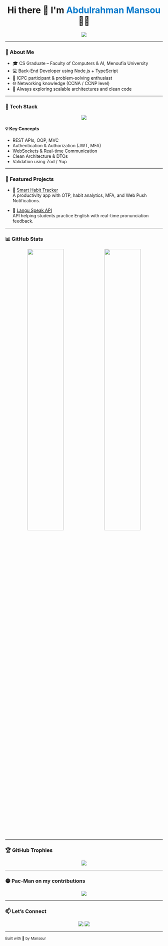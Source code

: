<h1 align="center">
  Hi there 👋 I'm <span style="color:#007acc">Abdulrahman Mansou</span> 👨‍💻
</h1>

<p align="center">
  <img src="https://readme-typing-svg.herokuapp.com?font=Fira+Code&duration=2500&pause=1000&color=00F7FF&center=true&vCenter=true&width=400&lines=Back-End+Developer;Problem+Solver;Clean+Code+Advocate;Always+Learning..." />
</p>

---

### 🧠 About Me

- 🎓 CS Graduate – Faculty of Computers & AI, Menoufia University  
- 💻 Back-End Developer using Node.js + TypeScript  
- 🎯 ICPC participant & problem-solving enthusiast  
- 🌐 Networking knowledge (CCNA / CCNP level)  
- 💬 Always exploring scalable architectures and clean code

---

### 🔧 Tech Stack

<p align="center">
  <img src="https://skillicons.dev/icons?i=ts,nodejs,js,py,cpp,java,mongodb,express,git,github,postman,docker" />
</p>

#### 💡 Key Concepts
- REST APIs, OOP, MVC  
- Authentication & Authorization (JWT, MFA)  
- WebSockets & Real-time Communication  
- Clean Architecture & DTOs  
- Validation using Zod / Yup

---

### 🚀 Featured Projects

- 🧠 [Smart Habit Tracker](https://github.com/Abdelrhman989/smart-habit-tracker)  
  A productivity app with OTP, habit analytics, MFA, and Web Push Notifications.

- 🎤 [Langu Speak API](https://github.com/AhmedMahmoud929/langu-speak-api)  
  API helping students practice English with real-time pronunciation feedback.

---

### 📊 GitHub Stats

<p align="center">
  <img src="https://github-readme-stats.vercel.app/api?username=Abdelrhman989&show_icons=true&theme=tokyonight&hide_title=true" width="48%" />
  <img src="https://streak-stats.demolab.com?user=Abdelrhman989&theme=tokyonight&date_format=M%20j%5B%2C%20Y%5D" width="48%" />
</p>

---

### 🏆 GitHub Trophies

<p align="center">
  <img src="https://github-profile-trophy.vercel.app/?username=Abdelrhman989&theme=darkhub&no-frame=true&column=7" />
</p>

---

### 🟡 Pac-Man on my contributions

<p align="center">
  <img src="./pacman.svg" />
</p>

<!-- OR for snake -->
<!--
### 🐍 Snake animation
<p align="center">
  <img src="./dist/snake.svg" />
</p>
-->

---

### 📫 Let’s Connect

<p align="center">
  <a href="https://www.linkedin.com/in/me/"><img src="https://img.shields.io/badge/LinkedIn-blue?style=flat&logo=linkedin" /></a>
  <a href="mailto:abdelrhman989@gmail.com"><img src="https://img.shields.io/badge/Gmail-D14836?style=flat&logo=gmail&logoColor=white" /></a>
</p>

---

<sub align="center">Built with 💙 by Mansour</sub>



